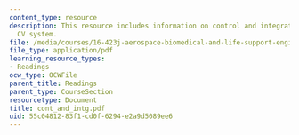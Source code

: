 ```yaml
---
content_type: resource
description: This resource includes information on control and integration of the
  CV system.
file: /media/courses/16-423j-aerospace-biomedical-and-life-support-engineering-spring-2006/55c0481283f1cd0f6294e2a9d5089ee6_cont_and_intg.pdf
file_type: application/pdf
learning_resource_types:
- Readings
ocw_type: OCWFile
parent_title: Readings
parent_type: CourseSection
resourcetype: Document
title: cont_and_intg.pdf
uid: 55c04812-83f1-cd0f-6294-e2a9d5089ee6
---
```

